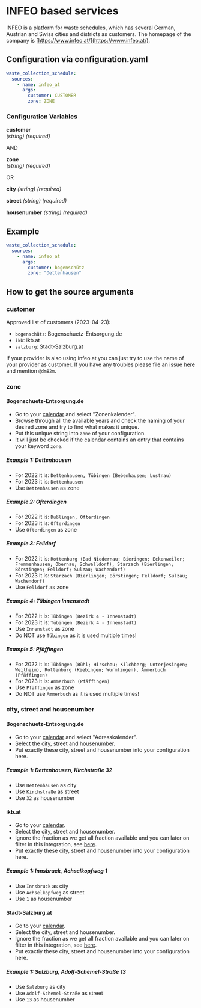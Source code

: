 # INFEO based services

INFEO is a platform for waste schedules, which has several German, Austrian and Swiss cities and districts as customers. The homepage of the company is [https://www.infeo.at/](https://www.infeo.at/).

## Configuration via configuration.yaml

```yaml
waste_collection_schedule:
  sources:
    - name: infeo_at
      args:
        customer: CUSTOMER
        zone: ZONE
```

### Configuration Variables

**customer**  
*(string) (required)*

AND

**zone**  
*(string) (required)*

OR

**city**
*(string) (required)*

**street**
*(string) (required)*

**housenumber**
*(string) (required)*

## Example

```yaml
waste_collection_schedule:
  sources:
    - name: infeo_at
      args:
        customer: bogenschütz
        zone: "Dettenhausen"
```

## How to get the source arguments

### customer

Approved list of customers (2023-04-23):

- `bogenschütz`: Bogenschuetz-Entsorgung.de
- `ikb`: ikb.at
- `salzburg`: Stadt-Salzburg.at

If your provider is also using infeo.at you can just try to use the name of your provider as customer. If you have any troubles please file an issue [here](https://github.com/mampfes/hacs_waste_collection_schedule/issues/new) and mention `@dm82m`.

### zone

#### Bogenschuetz-Entsorgung.de

- Go to your [calendar](https://www.bogenschuetz-entsorgung.de/blaue-tonne-tuebingen/abfuhrtermine.html) and select "Zonenkalender".
- Browse through all the available years and check the naming of your desired zone and try to find what makes it unique.
- Put this unique string into `zone` of your configuration.
- It will just be checked if the calendar contains an entry that contains your keyword `zone`.

##### Example 1: Dettenhausen

- For 2022 it is: `Dettenhausen, Tübingen (Bebenhausen; Lustnau)`
- For 2023 it is: `Dettenhausen`
- Use `Dettenhausen` as zone

##### Example 2: Ofterdingen

- For 2022 it is: `Dußlingen, Ofterdingen`
- For 2023 it is: `Ofterdingen`
- Use `Ofterdingen` as zone

##### Example 3: Felldorf

- For 2022 it is: `Rottenburg (Bad Niedernau; Bieringen; Eckenweiler; Frommenhausen; Obernau; Schwalldorf), Starzach (Bierlingen; Börstingen; Felldorf; Sulzau; Wachendorf)`
- For 2023 it is: `Starzach (Bierlingen; Börstingen; Felldorf; Sulzau; Wachendorf)`
- Use `Felldorf` as zone

##### Example 4: Tübingen Innenstadt

- For 2022 it is: `Tübingen (Bezirk 4 - Innenstadt)`
- For 2023 it is: `Tübingen (Bezirk 4 - Innenstadt)`
- Use `Innenstadt` as zone
- Do NOT use `Tübingen` as it is used multiple times!

##### Example 5: Pfäffingen

- For 2022 it is: `Tübingen (Bühl; Hirschau; Kilchberg; Unterjesingen; Weilheim), Rottenburg (Kiebingen; Wurmlingen), Ammerbuch (Pfäffingen)`
- For 2023 it is: `Ammerbuch (Pfäffingen)`
- Use `Pfäffingen` as zone
- Do NOT use `Ammerbuch` as it is used multiple times!

### city, street and housenumber 

#### Bogenschuetz-Entsorgung.de

- Go to your [calendar](https://www.bogenschuetz-entsorgung.de/blaue-tonne-tuebingen/abfuhrtermine.html) and select "Adresskalender".
- Select the city, street and housenumber.
- Put exactly these city, street and housenumber into your configuration here.

##### Example 1: Dettenhausen, Kirchstraße 32

- Use `Dettenhausen` as city
- Use `Kirchstraße` as street
- Use `32` as housenumber

#### ikb.at

- Go to your [calendar](https://www.ikb.at/abfall/abfallkalender-innsbruck).
- Select the city, street and housenumber.
- Ignore the fraction as we get all fraction available and you can later on filter in this integration, see [here](https://github.com/mampfes/hacs_waste_collection_schedule/blob/master/doc/faq.md).
- Put exactly these city, street and housenumber into your configuration here.

##### Example 1: Innsbruck, Achselkopfweg 1

- Use `Innsbruck` as city
- Use `Achselkopfweg` as street
- Use `1` as housenumber

#### Stadt-Salzburg.at

- Go to your [calendar](https://services.infeo.at/WasteCalendar/salzburg/wastecal-address.html).
- Select the city, street and housenumber.
- Ignore the fraction as we get all fraction available and you can later on filter in this integration, see [here](https://github.com/mampfes/hacs_waste_collection_schedule/blob/master/doc/faq.md).
- Put exactly these city, street and housenumber into your configuration here.

##### Example 1: Salzburg, Adolf-Schemel-Straße 13

- Use `Salzburg` as city
- Use `Adolf-Schemel-Straße` as street
- Use `13` as housenumber
